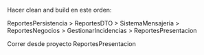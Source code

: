Hacer clean and build en este orden:

ReportesPersistencia > ReportesDTO > SistemaMensajeria > ReportesNegocios > GestionarIncidencias > ReportesPresentacion

Correr desde proyecto ReportesPresentacion
